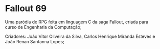 # Fallout 69

Uma paródia de RPG feita em linguagem C da saga Fallout, criada para curso de Engenharia da Computação;

Criadores: João Vitor Oliveira da Silva, Carlos Henrique Miranda Esteves e João Renan Santanna Lopes; 

